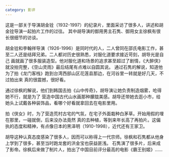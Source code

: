 ```yaml
---
category: 影评
---
```

这是一部关于导演胡金铨（1932-1997）的纪录片，里面采访了很多人，讲述和胡金铨导演一起拍片工作的过往。
其中胡导演的御用男主石隽、御用女主徐枫有很长很细节的访谈。

胡金铨和李翰祥导演（1926-1996）是同时代的人，二人曾同在邵氏电影工作，甚至二人还是结拜兄弟。二人都对历史很熟悉，对服化道要求接近苛刻，胡导光是自己
画就画了很多服装造型。他对服化道和场景的追求甚至超过了剧情，《大醉侠》就没拍完整，《空山灵雨》最后结尾有点难以自圆其说。
通过石隽的解说，知道他为了拍《龙门客栈》跑到台湾西部山区花莲县那边，在河谷里一转就是好几天，不过拍出来
真的很震撼，很好看。

通过徐枫的解说，他们到韩国去拍《山中传奇》，胡导演让她负责制造烟雾，呛得她不行，就是为了
营造中国古代山水画那种朦胧美感。胡导还带她去逛小市，给她头上试戴各种装饰品，看哪个好看就拿回去在电影里用。

拍《侠女》时，为了营造荒村古宅的气氛，在宅子外面栽种白茅草。开始用假的埋在那里，一碰就倒，后来没办法竟然
真的去种植，等到来年长高了再拍片。这偏执的态度和精神，有点像日本的黑泽明（1910-1998），近代还有王家卫。

胡导这种认真态度感染了很多人，因而可以称得上一代宗师。徐枫和石隽都从他身上学到了很多，甚至当时跑龙套的洪金宝也获益匪浅。
石隽演了很多片，后来成了影帝。徐枫后来做了制片人，拍出了中国目前评分最高的电影《霸王别姬》……
